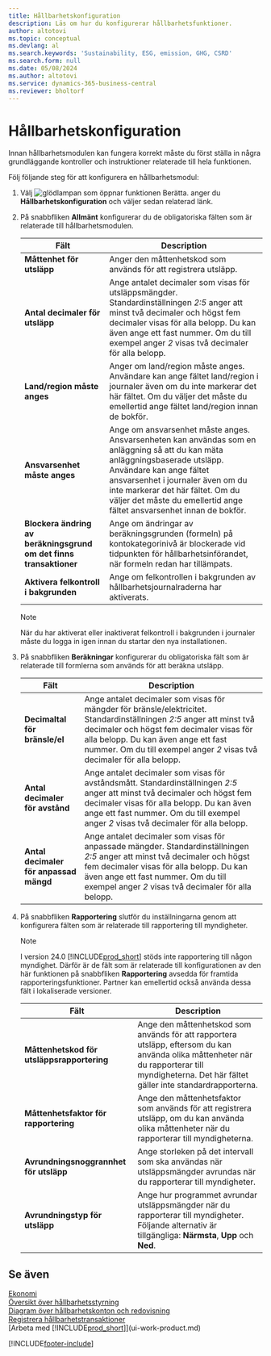 ```yaml
---
title: Hållbarhetskonfiguration
description: Läs om hur du konfigurerar hållbarhetsfunktioner.
author: altotovi
ms.topic: conceptual
ms.devlang: al
ms.search.keywords: 'Sustainability, ESG, emission, GHG, CSRD'
ms.search.form: null
ms.date: 05/08/2024
ms.author: altotovi
ms.service: dynamics-365-business-central
ms.reviewer: bholtorf
---
```


# <a name="sustainability-setup"></a>Hållbarhetskonfiguration

Innan hållbarhetsmodulen kan fungera korrekt måste du först ställa in några grundläggande kontroller och instruktioner relaterade till hela funktionen.

Följ följande steg för att konfigurera en hållbarhetsmodul:

1. Välj ![glödlampan som öppnar funktionen Berätta.](media/ui-search/search_small.png "Berätta vad du vill göra") anger du **Hållbarhetskonfiguration** och väljer sedan relaterad länk.
2. På snabbfliken **Allmänt** konfigurerar du de obligatoriska fälten som är relaterade till hållbarhetsmodulen.

    | Fält | Description |
    |-------|-------------|
    | **Måttenhet för utsläpp** | Anger den måttenhetskod som används för att registrera utsläpp. |
    | **Antal decimaler för utsläpp** | Ange antalet decimaler som visas för utsläppsmängder. Standardinställningen *2:5* anger att minst två decimaler och högst fem decimaler visas för alla belopp. Du kan även ange ett fast nummer. Om du till exempel anger *2* visas två decimaler för alla belopp. |
    | **Land/region måste anges** | Anger om land/region måste anges. Användare kan ange fältet land/region i journaler även om du inte markerar det här fältet. Om du väljer det måste du emellertid ange fältet land/region innan de bokför. |
    | **Ansvarsenhet måste anges** | Ange om ansvarsenhet måste anges. Ansvarsenheten kan användas som en anläggning så att du kan mäta anläggningsbaserade utsläpp. Användare kan ange fältet ansvarsenhet i journaler även om du inte markerar det här fältet. Om du väljer det måste du emellertid ange fältet ansvarsenhet innan de bokför. |
    | **Blockera ändring av beräkningsgrund om det finns transaktioner** | Ange om ändringar av beräkningsgrunden (formeln) på kontokategorinivå är blockerade vid tidpunkten för hållbarhetsinförandet, när formeln redan har tillämpats. |
    | **Aktivera felkontroll i bakgrunden** | Ange om felkontrollen i bakgrunden av hållbarhetsjournalraderna har aktiverats. |

    > [!NOTE]
    > När du har aktiverat eller inaktiverat felkontroll i bakgrunden i journaler måste du logga in igen innan du startar den nya installationen.

3. På snabbfliken **Beräkningar** konfigurerar du obligatoriska fält som är relaterade till formlerna som används för att beräkna utsläpp.

    | Fält | Description |
    |-------|-------------|
    | **Decimaltal för bränsle/el** | Ange antalet decimaler som visas för mängder för bränsle/elektricitet. Standardinställningen *2:5* anger att minst två decimaler och högst fem decimaler visas för alla belopp. Du kan även ange ett fast nummer. Om du till exempel anger *2* visas två decimaler för alla belopp. |
    | **Antal decimaler för avstånd** | Ange antalet decimaler som visas för avståndsmått. Standardinställningen *2:5* anger att minst två decimaler och högst fem decimaler visas för alla belopp. Du kan även ange ett fast nummer. Om du till exempel anger *2* visas två decimaler för alla belopp. |
    | **Antal decimaler för anpassad mängd** | Ange antalet decimaler som visas för anpassade mängder. Standardinställningen *2:5* anger att minst två decimaler och högst fem decimaler visas för alla belopp. Du kan även ange ett fast nummer. Om du till exempel anger *2* visas två decimaler för alla belopp. |

4. På snabbfliken **Rapportering** slutför du inställningarna genom att konfigurera fälten som är relaterade till rapportering till myndigheter.

    > [!NOTE]
    > I version 24.0 [!INCLUDE[prod_short](includes/prod_short.md)] stöds inte rapportering till någon myndighet. Därför är de fält som är relaterade till konfigurationen av den här funktionen på snabbfliken **Rapportering** avsedda för framtida rapporteringsfunktioner. Partner kan emellertid också använda dessa fält i lokaliserade versioner.

    | Fält | Description |
    |-------|-------------|
    | **Måttenhetskod för utsläppsrapportering** | Ange den måttenhetskod som används för att rapportera utsläpp, eftersom du kan använda olika måttenheter när du rapporterar till myndigheterna. Det här fältet gäller inte standardrapporterna. |
    | **Måttenhetsfaktor för rapportering** | Ange den måttenhetsfaktor som används för att registrera utsläpp, om du kan använda olika måttenheter när du rapporterar till myndigheterna. |
    | **Avrundningsnoggrannhet för utsläpp** | Ange storleken på det intervall som ska användas när utsläppsmängder avrundas när du rapporterar till myndigheter. |
    | **Avrundningstyp för utsläpp** | Ange hur programmet avrundar utsläppsmängder när du rapporterar till myndigheter. Följande alternativ är tillgängliga: **Närmsta**, **Upp** och **Ned**. |

## <a name="see-also"></a>Se även

[Ekonomi](finance.md)  
[Översikt över hållbarhetsstyrning](finance-manage-sustainability.md)  
[Diagram över hållbarhetskonton och redovisning](finance-sustainability-accounts-ledger.md)  
[Registrera hållbarhetstransaktioner](finance-sustainability-journal.md)  
[Arbeta med [!INCLUDE[prod_short](includes/prod_short.md)]](ui-work-product.md)  

[!INCLUDE[footer-include](includes/footer-banner.md)]
